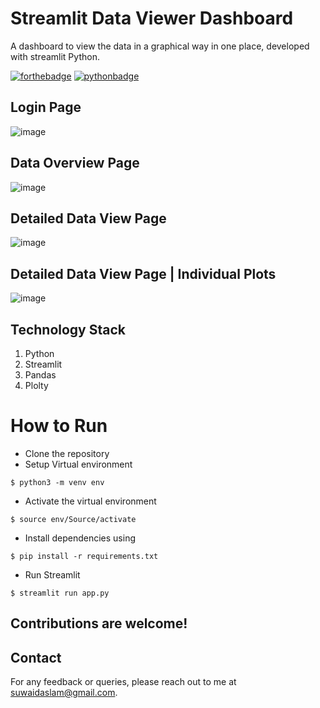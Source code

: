 # Streamlit Data Viewer Dashboard
A dashboard to view the data in a graphical way in one place, developed with streamlit Python.

[![forthebadge](https://forthebadge.com/images/badges/built-with-love.svg)](https://forthebadge.com)
[![pythonbadge](https://forthebadge.com/images/badges/made-with-python.svg)](https://forthebadge.com)

## Login Page
![image](https://user-images.githubusercontent.com/45914161/180618731-e8c8f50f-70bb-406a-81e3-6f7174770eee.png)
## Data Overview Page
![image](https://user-images.githubusercontent.com/45914161/180618766-b6d568e1-1582-4993-9d55-dbbbade8527a.png)
## Detailed Data View Page
![image](https://user-images.githubusercontent.com/45914161/180618701-605731f3-4748-4f9f-863c-bb22142f05a3.png)
## Detailed Data View Page | Individual Plots
![image](https://user-images.githubusercontent.com/45914161/180618714-90c5693c-0c91-4b99-92c6-34ec9aea6a35.png)


## Technology Stack 

1. Python 
2. Streamlit 
3. Pandas
4. Plolty

# How to Run 

- Clone the repository
- Setup Virtual environment
```
$ python3 -m venv env
```
- Activate the virtual environment
```
$ source env/Source/activate
```
- Install dependencies using
```
$ pip install -r requirements.txt
```
- Run Streamlit
```
$ streamlit run app.py
```
## Contributions are welcome!


## Contact

For any feedback or queries, please reach out to me at [suwaidaslam@gmail.com](suwaidaslam@gmail.com).











